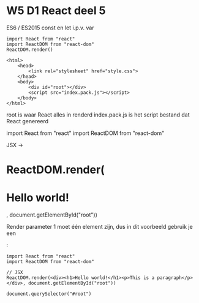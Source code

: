 # W5 D1 React deel 5
ES6 / ES2015
const en let i.p.v. var

```
import React from "react"
import ReactDOM from "react-dom"
ReactDOM.render()
```

```
<html>
    <head>
        <link rel="stylesheet" href="style.css">
    </head>
    <body>
        <div id="root"></div>
        <script src="index.pack.js"></script>
    </body>
</html>
```

root is waar React alles in renderd
index.pack.js is het script bestand dat React genereerd

import React from "react"
import ReactDOM from "react-dom"

 JSX -> <h1>
ReactDOM.render(<h1>Hello world!</h1>, document.getElementById("root"))

Render parameter 1 moet één element zijn, dus in dit voorbeeld gebruik je een <div>: 

```
import React from "react"
import ReactDOM from "react-dom"

// JSX
ReactDOM.render(<div><h1>Hello world!</h1><p>This is a paragraph</p></div>, document.getElementById("root"))
```

`document.querySelector("#root")`

